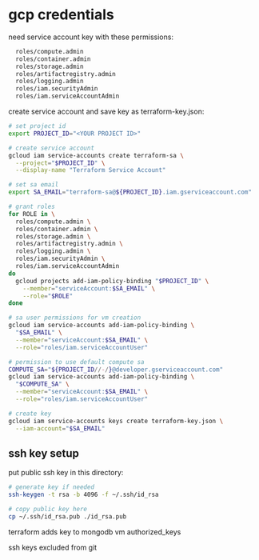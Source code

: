 # gcp credentials

need service account key with these permissions:

```bash
  roles/compute.admin 
  roles/container.admin 
  roles/storage.admin 
  roles/artifactregistry.admin 
  roles/logging.admin 
  roles/iam.securityAdmin 
  roles/iam.serviceAccountAdmin
```
create service account and save key as terraform-key.json:

```bash
# set project id
export PROJECT_ID="<YOUR PROJECT ID>"

# create service account
gcloud iam service-accounts create terraform-sa \
  --project="$PROJECT_ID" \
  --display-name "Terraform Service Account"

# set sa email
export SA_EMAIL="terraform-sa@${PROJECT_ID}.iam.gserviceaccount.com"

# grant roles
for ROLE in \
  roles/compute.admin \
  roles/container.admin \
  roles/storage.admin \
  roles/artifactregistry.admin \
  roles/logging.admin \
  roles/iam.securityAdmin \
  roles/iam.serviceAccountAdmin
do
  gcloud projects add-iam-policy-binding "$PROJECT_ID" \
    --member="serviceAccount:$SA_EMAIL" \
    --role="$ROLE"
done

# sa user permissions for vm creation
gcloud iam service-accounts add-iam-policy-binding \
  "$SA_EMAIL" \
  --member="serviceAccount:$SA_EMAIL" \
  --role="roles/iam.serviceAccountUser"

# permission to use default compute sa
COMPUTE_SA="${PROJECT_ID//-/}@developer.gserviceaccount.com"
gcloud iam service-accounts add-iam-policy-binding \
  "$COMPUTE_SA" \
  --member="serviceAccount:$SA_EMAIL" \
  --role="roles/iam.serviceAccountUser"

# create key
gcloud iam service-accounts keys create terraform-key.json \
  --iam-account="$SA_EMAIL"
```

## ssh key setup

put public ssh key in this directory:

```bash
# generate key if needed
ssh-keygen -t rsa -b 4096 -f ~/.ssh/id_rsa

# copy public key here
cp ~/.ssh/id_rsa.pub ./id_rsa.pub
```

terraform adds key to mongodb vm authorized_keys

ssh keys excluded from git